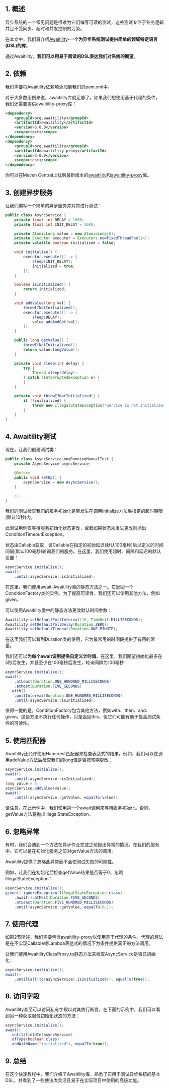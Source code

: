 ## 1. 概述

异步系统的一个常见问题是很难为它们编写可读的测试，这些测试专注于业务逻辑并且不受同步、超时和并发控制的污染。

在本文中，我们将介绍[Awaitility](http://www.awaitility.org/)-**一个为异步系统测试提供简单的领域特定语言(DSL)的库**。

通过Awaitility，**我们可以用易于阅读的DSL表达我们对系统的期望**。

## 2. 依赖

我们需要将Awaitility依赖项添加到我们的pom.xml中。

对于大多数用例来说，awaitility库就足够了。如果我们想使用基于代理的条件，我们还需要提供awaitility-proxy库：

```xml
<dependency>
    <groupId>org.awaitility</groupId>
    <artifactId>awaitility</artifactId>
    <version>3.0.0</version>
    <scope>test</scope>
</dependency>
<dependency>
    <groupId>org.awaitility</groupId>
    <artifactId>awaitility-proxy</artifactId>
    <version>3.0.0</version>
    <scope>test</scope>
</dependency>
```

你可以在Maven Central上找到最新版本的[awaitility](https://central.sonatype.com/artifact/org.awaitility/awaitility/4.2.0)和[awaitility-proxy](https://central.sonatype.com/artifact/org.awaitility/awaitility-proxy/3.1.6)库。

## 3. 创建异步服务

让我们编写一个简单的异步服务并对其进行测试：

```java
public class AsyncService {
    private final int DELAY = 1000;
    private final int INIT_DELAY = 2000;

    private AtomicLong value = new AtomicLong(0);
    private Executor executor = Executors.newFixedThreadPool(4);
    private volatile boolean initialized = false;

    void initialize() {
        executor.execute(() -> {
            sleep(INIT_DELAY);
            initialized = true;
        });
    }

    boolean isInitialized() {
        return initialized;
    }

    void addValue(long val) {
        throwIfNotInitialized();
        executor.execute(() -> {
            sleep(DELAY);
            value.addAndGet(val);
        });
    }

    public long getValue() {
        throwIfNotInitialized();
        return value.longValue();
    }

    private void sleep(int delay) {
        try {
            Thread.sleep(delay);
        } catch (InterruptedException e) {
        }
    }

    private void throwIfNotInitialized() {
        if (!initialized) {
            throw new IllegalStateException("Service is not initialized");
        }
    }
}
```

## 4. Awaitility测试

现在，让我们创建测试类：

```java
public class AsyncServiceLongRunningManualTest {
    private AsyncService asyncService;

    @Before
    public void setUp() {
        asyncService = new AsyncService();
    }

    //...
}
```

我们的测试检查我们的服务初始化是否发生在调用initialize方法后指定的超时期限(默认10秒)内。

此测试用例仅等待服务初始化状态更改，或者如果状态未发生更改则抛出ConditionTimeoutException。

状态由Callable获取，该Callable在指定的初始延迟(默认100毫秒)后以定义的时间间隔(默认100毫秒)轮询我们的服务。在这里，我们使用超时、间隔和延迟的默认设置：

```java
asyncService.initialize();
await()
    .until(asyncService::isInitialized);
```

在这里，我们使用await-Awaitility类的静态方法之一。它返回一个ConditionFactory类的实例。为了提高可读性，我们还可以使用其他方法，例如given。

可以使用Awaitility类中的静态方法更改默认时间参数：

```java
Awaitility.setDefaultPollInterval(10, TimeUnit.MILLISECONDS);
Awaitility.setDefaultPollDelay(Duration.ZERO);
Awaitility.setDefaultTimeout(Duration.ONE_MINUTE);
```

在这里我们可以看到Duration类的使用，它为最常用的时间段提供了有用的常量。

我们还可以**为每个await调用提供自定义计时值**。在这里，我们期望初始化最多在5秒后发生，并且至少在100毫秒后发生，轮询间隔为100毫秒：

```java
asyncService.initialize();
await()
    .atLeast(Duration.ONE_HUNDRED_MILLISECONDS)
    .atMost(Duration.FIVE_SECONDS)
  .with()
    .pollInterval(Duration.ONE_HUNDRED_MILLISECONDS)
    .until(asyncService::isInitialized);
```

值得一提的是，ConditionFactory包含其他方法，例如with、then、and、given。这些方法不执行任何操作，只是返回this，但它们可能有助于提高测试条件的可读性。

## 5. 使用匹配器

Awaitility还允许使用Hamcrest匹配器来检查表达式的结果。例如，我们可以在调用addValue方法后检查我们的long值是否按预期更改：

```java
asyncService.initialize();
await()
    .until(asyncService::isInitialized);
long value = 5;
asyncService.addValue(value);
await()
    .until(asyncService::getValue, equalTo(value));
```

请注意，在此示例中，我们使用第一个await调用来等待服务初始化。否则，getValue方法将抛出IllegalStateException。

## 6. 忽略异常

有时，我们会遇到一个方法在异步作业完成之前抛出异常的情况。在我们的服务中，它可以是在初始化服务之前对getValue方法的调用。

Awaitility提供了忽略此异常而不会使测试失败的可能性。

例如，让我们在初始化后检查getValue结果是否等于0，忽略IllegalStateException：

```java
asyncService.initialize();
given().ignoreException(IllegalStateException.class)
    .await().atMost(Duration.FIVE_SECONDS)
    .atLeast(Duration.FIVE_HUNDRED_MILLISECONDS)
    .until(asyncService::getValue, equalTo(0L));
```

## 7. 使用代理

如第2节所述，我们需要包含awaitility-proxy以使用基于代理的条件。代理的想法是在不实现Callable或Lambda表达式的情况下为条件提供真正的方法调用。

让我们使用AwaitilityClassProxy.to静态方法来检查AsyncService是否已初始化：

```java
asyncService.initialize();
await()
    .untilCall(to(asyncService).isInitialized(), equalTo(true));
```

## 8. 访问字段

Awaitility甚至可以访问私有字段以对其执行断言。在下面的示例中，我们可以看到另一种获取服务初始化状态的方法：

```java
asyncService.initialize();
await()
  .until(fieldIn(asyncService)
  .ofType(boolean.class)
  .andWithName("initialized"), equalTo(true));
```

## 9. 总结

在这个快速教程中，我们介绍了Awaitility库，熟悉了它用于测试异步系统的基本DSL，并看到了一些使该库灵活且易于在实际项目中使用的高级功能。